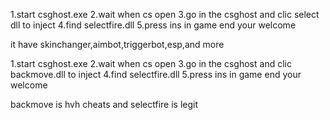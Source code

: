 
1.start csghost.exe
2.wait when cs open
3.go in the csghost and clic select dll to inject
4.find selectfire.dll
5.press ins in game end your welcome 


it have skinchanger,aimbot,triggerbot,esp,and more



1.start csghost.exe
2.wait when cs open
3.go in the csghost and clic backmove.dll to inject
4.find selectfire.dll
5.press ins in game end your welcome 



backmove is hvh cheats and selectfire is legit 
